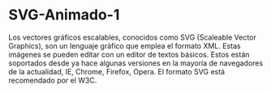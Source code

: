 # SVG-Animado-1
Los vectores gráficos escalables, conocidos  como SVG (Scaleable Vector Graphics), son un lenguaje gráfico que emplea el formato XML. Estas imágenes se pueden editar con un editor de textos básicos. Estos están soportados desde ya hace algunas versiones en la mayoría de navegadores de la actualidad, IE, Chrome, Firefox, Opera. El formato SVG está recomendado por el W3C.  
